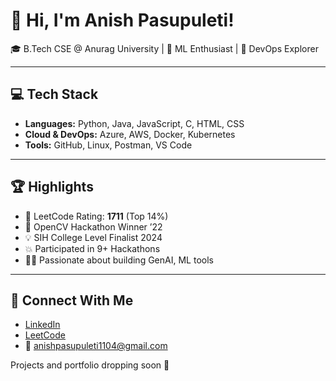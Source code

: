 # 👋 Hi, I'm Anish Pasupuleti!                   
                                      
🎓 B.Tech CSE @ Anurag University | 🧠 ML Enthusiast | 🚀 DevOps Explorer                                                                         
          
---                                          
                                           
## 💻 Tech Stack                            
                 
- **Languages:** Python, Java, JavaScript, C, HTML, CSS           
- **Cloud & DevOps:** Azure, AWS, Docker, Kubernetes    
- **Tools:** GitHub, Linux, Postman, VS Code  
 
--- 
 
## 🏆 Highlights

- 🧠 LeetCode Rating: **1711** (Top 14%) 
- 🥇 OpenCV Hackathon Winner ’22
- 💡 SIH College Level Finalist 2024
- 💥 Participated in 9+ Hackathons
- 👨‍💻 Passionate about building GenAI, ML tools

--- 

## 🔗 Connect With Me

- [LinkedIn](https://www.linkedin.com/in/anishpasupuleti/)
- [LeetCode](https://leetcode.com/u/AnishSai/)
- 📧 anishpasupuleti1104@gmail.com

Projects and portfolio dropping soon 🚀
